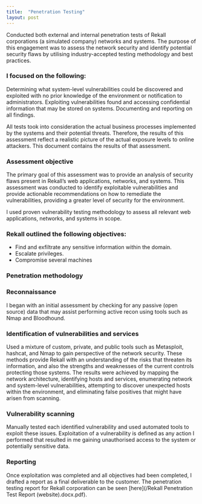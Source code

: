 ```yaml
---
title:  "Penetration Testing"
layout: post
---
```


Conducted both external and internal penetration tests of Rekall corporations (a simulated company) networks and systems. The purpose of this engagement was to assess the network security and identify potential security flaws by utilising industry-accepted testing methodology and best practices.
 
### I focused on the following:

Determining what system-level vulnerabilities could be discovered and exploited with no prior knowledge of the environment or notification to administrators.
Exploiting vulnerabilities found and accessing confidential information that may be stored on systems.
Documenting and reporting on all findings.

All tests took into consideration the actual business processes implemented by the systems and their potential threats. Therefore, the results of this assessment reflect a realistic picture of the actual exposure levels to online attackers. This document contains the results of that assessment.
 
### Assessment objective
 
The primary goal of this assessment was to provide an analysis of security flaws present in Rekall’s web applications, networks, and systems. This assessment was conducted to identify exploitable vulnerabilities and provide actionable recommendations on how to remediate the vulnerabilities, providing a greater level of security for the environment.

I used proven vulnerability testing methodology to assess all relevant web applications, networks, and systems in scope. 

### Rekall outlined the following objectives:

* Find and exfiltrate any sensitive information within the domain.
* Escalate privileges.
* Compromise several machines

### Penetration methodology

### Reconnaissance

I began with an initial assessment by checking for any passive (open source) data that may assist performing active recon using tools such as Nmap and Bloodhound.

### Identification of vulnerabilities and services

Used a mixture of custom, private, and public tools such as Metasploit, hashcat, and Nmap to gain perspective of the network security. These methods provide Rekall with an understanding of the risks that threaten its information, and also the strengths and weaknesses of the current controls protecting those systems. The results were achieved by mapping the network architecture, identifying hosts and services, enumerating network and system-level vulnerabilities, attempting to discover unexpected hosts within the environment, and eliminating false positives that might have arisen from scanning. 

### Vulnerability scanning

Manually tested each identified vulnerability and used automated tools to exploit these issues. Exploitation of a vulnerability is defined as any action I performed that resulted in me gaining unauthorised access to the system or potentially sensitive data.

### Reporting

Once exploitation was completed and all objectives had been completed, I drafted a report as a final deliverable to the customer. The penetration testing report for Rekall corporation can be seen [here](/Rekall Penetration Test Report (website).docx.pdf).
